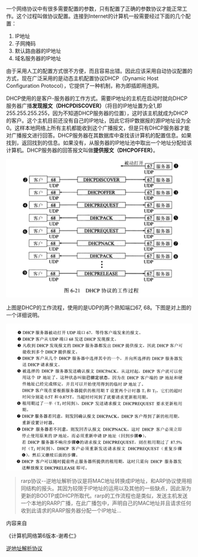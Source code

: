 一个网络协议中有很多需要配置的参数，只有配置了正确的参数协议才能正常工作。这个过程叫做协议配置。连接到Internet的计算机一般需要经过下面的几个配置：

1. IP地址
2. 子网掩码
3. 默认路由器的IP地址
4. 域名服务器的IP地址

由于采用人工的配置方式很不方便，而且容易出错。因此应该采用自动协议配置的方式，现在广泛采用的是动态主机配置协议DHCP（Dynamic Host Configuration Protocol），它提供了一种机制，称为即插即用连网。

DHCP使用的是客户-服务器的工作方式。需要IP地址的主机在启动时就向DHCP服务器广播**发现报文（DHCPDISCOVER）**（将目的IP地址置为全1,即255.255.255.255，因为不知道DHCP服务器的位置），这时该主机就成为DHCP的客户。这个主机目前还没有自己的IP地址，因此它将IP数据报的源IP地址设为全0。这样本地网络上所有主机都能收到这个广播报文，但是只有DHCP服务器才能对广播报文进行回答。DHCP服务器在其数据库中查找该计算机的配置信息。如果找到，返回找到的信息。如果没有，从服务器的IP地址池中取出一个地址分配给该计算机。DHCP服务器的回答报文叫做**提供报文（DHCPOFFER）**。


![](img/dhcp_work.png)

上图是DHCP的工作流程，使用的是UDP的两个熟知端口67, 68。下图是对上图的一个详细说明。


![](img/dhcp_work_flow.png)



>rarp协议--逆地址解析协议是将MAC地址转换成IP地址，和ARP协议使用相同结构的报头。其因为较限于IP地址的运用以及其他的一些缺点，因此渐为更新的BOOTP或DHCP所取代。rarp的工作流程也是类似，发送主机发送一个本地的RARP广播，在此广播包中，声明自己的MAC地址并且请求任何收到此请求的RARP服务器分配一个IP地址...

内容来自

《计算机网络第6版本-谢希仁》

[逆地址解析协议](https://zh.wikipedia.org/wiki/%E9%80%86%E5%9C%B0%E5%9D%80%E8%A7%A3%E6%9E%90%E5%8D%8F%E8%AE%AE)